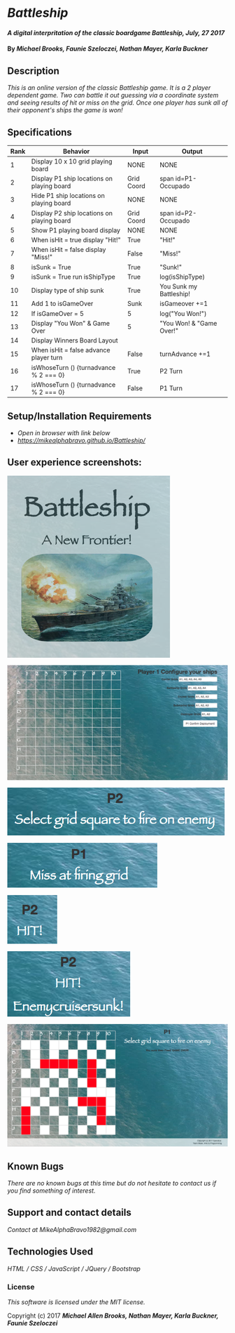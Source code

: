 # _Battleship_

#### _A digital interpritation of the classic boardgame Battleship, July, 27 2017_

#### By _**Michael Brooks, Faunie Szeloczei, Nathan Mayer, Karla Buckner**_

## Description

_This is an online version of the classic Battleship game.  It is a 2 player dependent game.  Two can battle it out guessing via a coordinate system and seeing results of hit or miss on the grid. Once one player has sunk all of their opponent's ships the game is won!_

## Specifications

| Rank | Behavior                                   | Input      | Output                   |
|------|--------------------------------------------|------------|--------------------------|
| 1    | Display 10 x 10 grid playing board         | NONE       | NONE                     |
| 2    | Display P1 ship locations on playing board | Grid Coord | span id=P1-Occupado      |
| 3    | Hide P1 ship locations on playing board    | NONE       | NONE                     |
| 4    | Display P2 ship locations on playing board | Grid Coord | span id=P2-Occupado      |
| 5    | Show P1 playing board display              | NONE       | NONE                     |
| 6    | When isHit = true display "Hit!"           | True       | "Hit!"                   |
| 7    | When isHit = false display "Miss!"         | False      | "Miss!"                  |
| 8    | isSunk = True                              | True       | "Sunk!"                  |
| 9    | isSunk = True run isShipType               | True       | log(isShipType)          |
| 10   | Display type of ship sunk                  | True       | You Sunk my Battleship!  |
| 11   | Add 1 to isGameOver                        | Sunk       | isGameover +=1           |
| 12   | If isGameOver = 5                          | 5          | log("You Won!")          |
| 13   | Display "You Won" & Game Over              | 5          | "You Won! & "Game Over!" |
| 14   | Display Winners Board Layout               |            |                          |
| 15   | When isHit = false advance player turn     | False      | turnAdvance +=1          |
| 16   | isWhoseTurn () {turnadvance % 2 === 0}     | True       | P2 Turn                  |
| 17   | isWhoseTurn () {turnadvance % 2 === 0}     | False      | P1 Turn                  |

## Setup/Installation Requirements

* _Open in browser with link below_
* _https://mikealphabravo.github.io/Battleship/_

## User experience screenshots:

![alt text](/img/header.png)

![alt text](/img/setup.png)

![alt text](/img/select.png)

![alt text](/img/miss.png)

![alt text](/img/hit.png)

![alt text](/img/hitsunk.png)

![alt text](/img/win.png)

## Known Bugs

_There are no known bugs at this time but do not hesitate to contact us if you find something of interest._

## Support and contact details

_Contact at MikeAlphaBravo1982@gmail.com_

## Technologies Used

_HTML / CSS / JavaScript / JQuery / Bootstrap_

### License

_This software is licensed under the MIT license._

Copyright (c) 2017 _**Michael Allen Brooks, Nathan Mayer, Karla Buckner, Faunie Szeloczei**_
